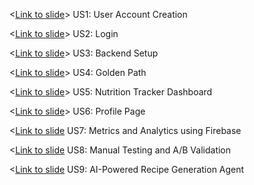 <[Link to slide](https://docs.google.com/presentation/d/1-eqJvyaFsjcQZyahpUcElsfQ9Id_nCzPaJzKrOqXLA0/edit?usp=sharing)> US1: User Account Creation

<[Link to slide](https://docs.google.com/presentation/d/1nzamkiPUZAbLyE1THHClRDpbZQUi0pxZEgfODVO7518/edit?usp=sharing)> US2: Login

<[Link to slide](https://docs.google.com/presentation/d/1wjUaKkW8TYhXkFqopnhDZxVw-uotdWIvUbJvGPgnoAE/edit?usp=sharing)> US3: Backend Setup

<[Link to slide](https://docs.google.com/presentation/d/1-eqJvyaFsjcQZyahpUcElsfQ9Id_nCzPaJzKrOqXLA0/edit?usp=sharing)> US4: Golden Path

<[Link to slide](https://docs.google.com/presentation/d/1hVFTum8cRLSwypVGYws4c6WLIS9jvgsdQ9vSnjde9UY/edit?usp=sharing)> US5: Nutrition Tracker Dashboard

<[Link to slide](https://docs.google.com/presentation/d/1-eqJvyaFsjcQZyahpUcElsfQ9Id_nCzPaJzKrOqXLA0/edit?usp=sharing)> US6: Profile Page

<[Link to slide](https://docs.google.com/presentation/d/1kk0IWuysRLvpXTD9Wm2LU9-3wjEIaqxPWSg7nE8EPkE/edit?usp=sharing) US7: Metrics and Analytics using Firebase

<[Link to slide](https://docs.google.com/presentation/d/19B1gEMZOgo1NsnN9VDR9s2MfPdTqn7RYXtxjdVwqG8o/edit?usp=sharing) US8: Manual Testing and A/B Validation

<[Link to slide](https://docs.google.com/presentation/d/1HcjLMKTIWNZByv6l7mEtfkINlSk_eYpXCWr0FiHLchQ/edit?usp=sharing) US9: AI-Powered Recipe Generation Agent



